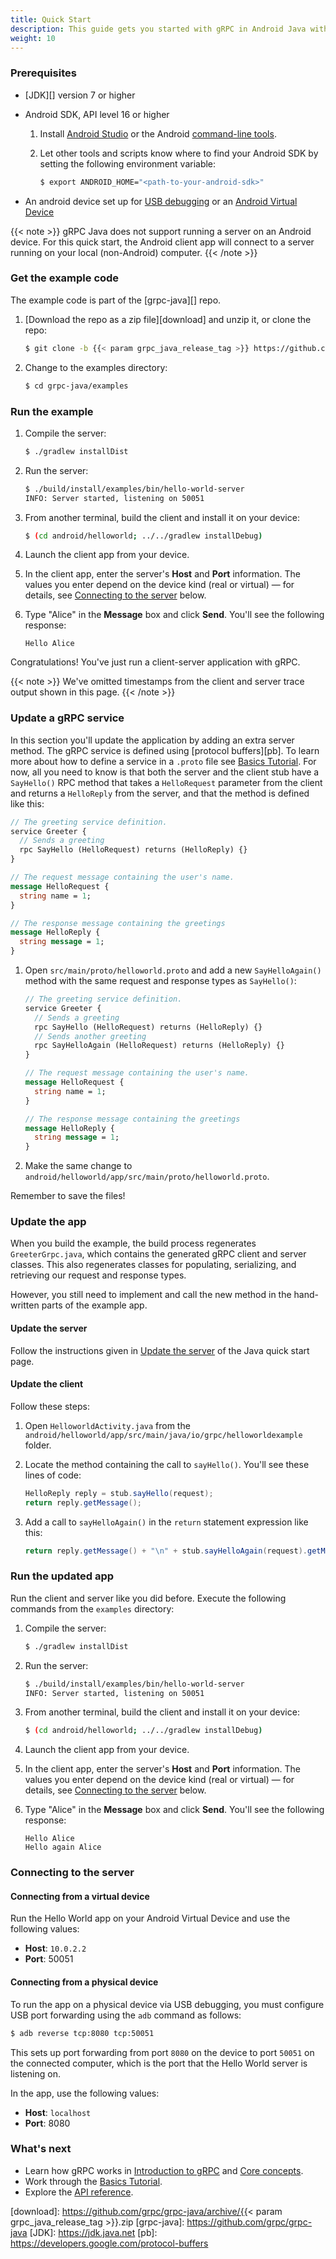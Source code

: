```yaml
---
title: Quick Start
description: This guide gets you started with gRPC in Android Java with a simple working example.
weight: 10
---
```


### Prerequisites

- [JDK][] version 7 or higher
- Android SDK, API level 16 or higher

   1. Install [Android Studio][] or the Android [command-line tools][].

      [Android Studio]: https://developer.android.com/studio/index.html#downloads
      [command-line tools]: https://developer.android.com/studio/index.html#command-tools

   2. Let other tools and scripts know where to find your Android SDK by setting
      the following environment variable:

      ```sh
      $ export ANDROID_HOME="<path-to-your-android-sdk>"
      ```

- An android device set up for [USB debugging][] or an
  [Android Virtual Device][]

[Android Virtual Device]: https://developer.android.com/studio/run/managing-avds.html
[USB debugging]: https://developer.android.com/studio/command-line/adb.html#Enabling

{{< note >}}
  gRPC Java does not support running a server on an Android device. For this
  quick start, the Android client app will connect to a server running on your
  local (non-Android) computer.
{{< /note >}}

### Get the example code

The example code is part of the [grpc-java][] repo.

 1. [Download the repo as a zip file][download] and unzip it, or clone
    the repo:

    ```sh
    $ git clone -b {{< param grpc_java_release_tag >}} https://github.com/grpc/grpc-java
    ```

 2. Change to the examples directory:

    ```sh
    $ cd grpc-java/examples
    ```

### Run the example

 1. Compile the server:

    ```sh
    $ ./gradlew installDist
    ```

 2. Run the server:

    ```sh
    $ ./build/install/examples/bin/hello-world-server
    INFO: Server started, listening on 50051
    ```

 3. From another terminal, build the client and install it on your device:

    ```sh
    $ (cd android/helloworld; ../../gradlew installDebug)
    ```

 4. Launch the client app from your device.

 5. In the client app, enter the server's **Host** and **Port** information. The
    values you enter depend on the device kind (real or virtual) &mdash; for
    details, see [Connecting to the server](#connecting-to-the-server) below.

 6. Type "Alice" in the **Message** box and click **Send**. You'll see the
    following response:

    ```nocode
    Hello Alice
    ```

Congratulations! You've just run a client-server application with gRPC.

{{< note >}}
  We've omitted timestamps from the client and server trace output shown in this
  page.
{{< /note >}}

### Update a gRPC service

In this section you'll update the application by adding an extra server method.
The gRPC service is defined using [protocol buffers][pb]. To learn more about
how to define a service in a `.proto` file see [Basics Tutorial][]. For now, all
you need to know is that both the server and the client stub have a `SayHello()`
RPC method that takes a `HelloRequest` parameter from the client and returns a
`HelloReply` from the server, and that the method is defined like this:

```protobuf
// The greeting service definition.
service Greeter {
  // Sends a greeting
  rpc SayHello (HelloRequest) returns (HelloReply) {}
}

// The request message containing the user's name.
message HelloRequest {
  string name = 1;
}

// The response message containing the greetings
message HelloReply {
  string message = 1;
}
```

 1. Open `src/main/proto/helloworld.proto` and add a new `SayHelloAgain()`
    method with the same request and response types as `SayHello()`:

    ```protobuf
    // The greeting service definition.
    service Greeter {
      // Sends a greeting
      rpc SayHello (HelloRequest) returns (HelloReply) {}
      // Sends another greeting
      rpc SayHelloAgain (HelloRequest) returns (HelloReply) {}
    }

    // The request message containing the user's name.
    message HelloRequest {
      string name = 1;
    }

    // The response message containing the greetings
    message HelloReply {
      string message = 1;
    }
    ```

 2. Make the same change to
    `android/helloworld/app/src/main/proto/helloworld.proto`.

Remember to save the files!

### Update the app

When you build the example, the build process regenerates `GreeterGrpc.java`,
which contains the generated gRPC client and server classes. This also
regenerates classes for populating, serializing, and retrieving our request and
response types.

However, you still need to implement and call the new method in the
hand-written parts of the example app.

#### Update the server

Follow the instructions given in [Update the
server](/docs/quickstart/java/#update-the-server) of the Java quick start page.

#### Update the client

Follow these steps:

 1. Open `HelloworldActivity.java` from the
    `android/helloworld/app/src/main/java/io/grpc/helloworldexample` folder.

 2. Locate the method containing the call to `sayHello()`. You'll see these
    lines of code:

    ```java
    HelloReply reply = stub.sayHello(request);
    return reply.getMessage();
    ```

 3. Add a call to `sayHelloAgain()` in the `return` statement expression like
    this:

    ```java
    return reply.getMessage() + "\n" + stub.sayHelloAgain(request).getMessage();
    ```

### Run the updated app

Run the client and server like you did before. Execute the following commands
from the `examples` directory:

 1. Compile the server:

    ```sh
    $ ./gradlew installDist
    ```

 2. Run the server:

    ```sh
    $ ./build/install/examples/bin/hello-world-server
    INFO: Server started, listening on 50051
    ```

 3. From another terminal, build the client and install it on your device:

    ```sh
    $ (cd android/helloworld; ../../gradlew installDebug)
    ```

 4. Launch the client app from your device.

 5. In the client app, enter the server's **Host** and **Port** information. The
    values you enter depend on the device kind (real or virtual)  &mdash; for
    details, see [Connecting to the server](#connecting-to-the-server) below.

 6. Type "Alice" in the **Message** box and click **Send**. You'll see the
    following response:

    ```nocode
    Hello Alice
    Hello again Alice
    ```

### Connecting to the server

#### Connecting from a virtual device

Run the Hello World app on your Android Virtual Device and use the following
values:

- **Host**: `10.0.2.2`
- **Port**: 50051

#### Connecting from a physical device

To run the app on a physical device via USB debugging, you must configure USB
port forwarding using the `adb` command as follows:

```sh
$ adb reverse tcp:8080 tcp:50051
```

This sets up port forwarding from port `8080` on the device to port `50051` on
the connected computer, which is the port that the Hello World server is
listening on.

In the app, use the following values:

- **Host**: `localhost`
- **Port**: 8080

### What's next

- Learn how gRPC works in [Introduction to gRPC](/docs/what-is-grpc/introduction)
  and [Core concepts](/docs/what-is-grpc/core-concepts).
- Work through the [Basics Tutorial](../basics).
- Explore the [API reference](../api).

[Basics Tutorial]: /docs/languages/android/basics
[download]: https://github.com/grpc/grpc-java/archive/{{< param grpc_java_release_tag >}}.zip
[grpc-java]: https://github.com/grpc/grpc-java
[JDK]: https://jdk.java.net
[pb]: https://developers.google.com/protocol-buffers
